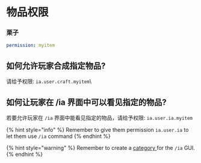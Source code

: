 # 物品权限

### 栗子

```yaml
permission: myitem
```

## 如何允许玩家合成指定物品?

请给予权限: `ia.user.craft.myitem`\


## 如何让玩家在 /ia 界面中可以看见指定的物品?

若要允许玩家在 `/ia` 界面中能看见指定的物品，请给予权限: `ia.user.ia.myitem`

{% hint style="info" %}
Remember to give them permission `ia.user.ia` to let them use `/ia` command
{% endhint %}

{% hint style="warning" %}
Remember to create a [category ](../../../ia.md)for the `/ia` GUI.
{% endhint %}
